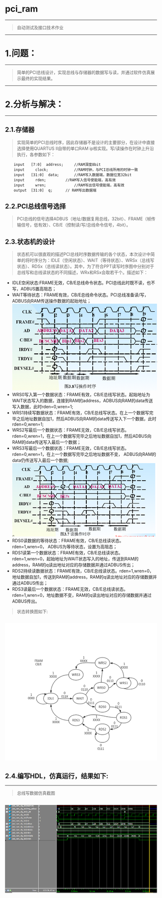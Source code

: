  pci_ram
 =======
 ------
 > 自动测试及接口技术作业
 ------
# 1.问题：
---
> 简单的PCI总线设计，实现总线与存储器的数据写与读，并通过软件仿真展示最终的实现结果。
---
# 2.分析与解决：
---
## 2.1.存储器
> 实现简单的PCI总线时序，因此存储器不是设计的主要部分，在设计中直接选择使用QUARTUS II自带的单口RAM ip核实现。写/读操作在时钟上升沿执行，各参数如下：
```
 	input	[7:0]  address;		//RAM深度8bit
	input	  clock;           	//RAM时钟，与PCI总线所用的时钟一致
	input	[31:0]  data;		//RAM写入数据端，数据位宽32bit
	input	  rden;	   		//RAM写入信号使能端，高有效
	input	  wren;            	//RAM写出信号使能端，高有效
	output	[31:0]  q; 		// RAM写出数据端

```
## 2.2.PCI总线信号选择
> PCI总线的信号选择ADBUS（地址/数据复用总线，32bit）、FRAME（帧传输信号，低有效）、CB/E（控制读/写/总线命令信号，4bit）。
## 2.3.状态机的设计
> 状态机可以很直观的描述PCI总线时序数据传输的各个状态，本次设计中简单的将时序分为：IDLE（空闲状态）、WAIT（等待状态）、WRSx（总线写状态）、RDSx（总线读状态）。其中，为了符合PPT读写时序图中分别对于总线写和总线读状态的不同描述，WRx和RSx会取若干个。描述如下：

* IDLE空闲状态:FRAME无效，CB/E总线命令状态。PCI总线此时既不读，也不写，ADBUS置高阻态；
* WAIT等待状态：FRAME有效，CB/E总线命令状态。PCI总线准备读/写，ADBUS向RAM传送操作数据的起始地址；
![homework]( https://github.com/ChangYW1996/pci_ram/blob/master/write_flow.png)
* WRS0写入第一个数据状态：FRAME有效，CB/E总线写状态。起始地址为WAIT状态写入的数据，连接到RAM的address，ADBUS向RAM的data传送写入数据，此时rden=0,wren=1;
* WRS1持续写数据状态：FRAME有效，CB/E总线写状态。在上一个数据写完毕之后地址数据自加1，然后ADBUS向RAM的data传送写入下一个数据，此时rden=0,wren=1;
* WRS2写最后一个数据状态：FRAME无效，CB/E总线写状态。rden=0,wren=1，在上一个数据写完毕之后地址数据自加1，然后ADBUS向RAM的data传送写入最后一个数据；
* WRS3写最后一个数据状态：FRAME无效，CB/E总线写状态。rden=0,wren=1，在上一个数据写完毕之后地址数据不变， ADBUS向RAM的data仍传送写入最后一个数据;
![homework]( https://github.com/ChangYW1996/pci_ram/blob/master/read_flow.png)
* RDS0读数据的等待状态：FRAME有效，CB/E总线读状态。rden=1,wren=0， ADBUS为等待状态，设置为高阻态；
* RDS1读第一个数据状态：FRAME有效，CB/E总线读状态。rden=1,wren=0，起始地址为WAIT状态写入的地址，传送到RAM的address，RAM的q读出地址对应的存储数据并通过ADBUS传出；
* RDS2持续读数据状态：FRAME有效，CB/E总线读状态。rden=1,wren=0，地址数据自加1，传送到RAM的address，RAM的q读出地址对应的存储数据并通过ADBUS传出；
* RDS3读最后一个数据状态：FRAME无效，CB/E总线读状态。rden=1,wren=0，地址数据不变，RAM的q读出地址对应的存储数据并通过ADBUS传出。
> 状态转换图如下:

![homework]( https://github.com/ChangYW1996/pci_ram/blob/master/flow_chart.jpg)
---
## 2.4.编写HDL，仿真运行，结果如下:
---
> 总线写数据仿真截图

![write_ten_addr]( https://github.com/ChangYW1996/pci_ram/blob/master/write_ten_addr.png)
---

